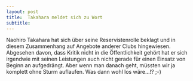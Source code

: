 ```yaml
---
layout: post
title:  Takahara meldet sich zu Wort
subtitle:  
---
```


Naohiro Takahara hat sich über seine Reservistenrolle beklagt und in diesem Zusammenhang auf Angebote anderer Clubs hingewiesen. Abgesehen davon, dass Kritik nicht in die Öffentlichkeit gehört hat er sich irgendwie mit seinen Leistungen auch nicht gerade für einen Einsatz von Beginn an aufgedrängt. Aber wenn man danach geht, müssten wir ja komplett ohne Sturm auflaufen. Was dann wohl los wäre...!? ;-)


